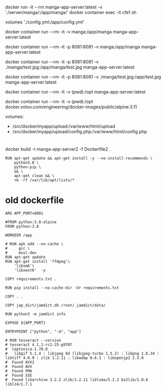 # 

docker run -it --rm manga-app-server:latest -v './server/manga/:/app/manga/'
docker container exec -it cfe1 sh

volumes 
'./config.yml:/app/config.yml'

docker container run --rm -it -v manga:/app/manga manga-app-server:latest

docker container run --rm -it -p 8081:8081 -v manga:/app/manga manga-app-server:latest

docker container run --rm -it -p 8081:8081 -v ./manga/test.jpg:/app/manga/test.jpg manga-app-server:latest

docker container run --rm -it -p 8081:8081 -v ./manga/test.jpg:/app/test.jpg manga-app-server:latest

docker container run --rm -it -v (pwd):/opt manga-app-server:latest


docker container run --rm -it -v (pwd):/opt docker.votuv.com/engineering/docker-images/public/alpine:3.11


volumes:
  - /src/docker/myapp/upload:/var/www/html/upload
  - /src/docker/myapp/upload/config.php:/var/www/html/config.php
  
  
  # 
  docker build -t manga-app-server2 -f Dockerfile2 .
  
  
```
RUN apt-get update && apt-get install -y --no-install-recommends \
    python3.8 \
    python-pip \
    && \
    apt-get clean && \
    rm -rf /var/lib/apt/lists/*
```



# old dockerfile

```
ARG APP_PORT=8081

#FROM python:3.8-alpine
FROM python:3.8

WORKDIR /app

# RUN apk add --no-cache \
#     gcc \
#     musl-dev
RUN apt-get update
RUN apt-get install 'ffmpeg'\
    'libsm6'\
    'libxext6'  -y

COPY requirements.txt .

RUN pip install --no-cache-dir -Ur requirements.txt

COPY . .

COPY jap_dict/jamdict.db /root/.jamdict/data/

RUN python3 -m jamdict info

EXPOSE ${APP_PORT}

ENTRYPOINT ["python", "-m", "app"]

# RUN tesseract --version
# tesseract 4.1.1-rc2-25-g9707
#  leptonica-1.78.0
#   libgif 5.1.4 : libjpeg 8d (libjpeg-turbo 1.5.2) : libpng 1.6.34 : libtiff 4.0.9 : zlib 1.2.11 : libwebp 0.6.1 : libopenjp2 2.3.0
#  Found AVX2
#  Found AVX
#  Found FMA
#  Found SSE
#  Found libarchive 3.2.2 zlib/1.2.11 liblzma/5.2.2 bz2lib/1.0.6 liblz4/1.7.1
```